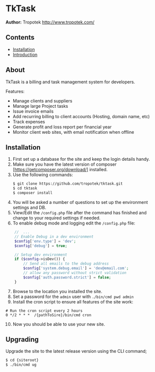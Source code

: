 # TkTask

__Author:__ Tropotek <http://www.tropotek.com/>

## Contents

- [Installation](#installation)
- [Introduction](#introduction)

## About
TkTask is a billing and task management system for developers. 

Features:
- Manage clients and suppliers
- Manage large Project tasks
- Issue invoice emails
- Add recurring billing to client accounts (Hosting, domain name, etc)
- Track expenses
- Generate profit and loss report per financial year
- Monitor client web sites, with email notification when offline

## Installation

1. First set up a database for the site and keep the login details handy.
2. Make sure you have the latest version of composer [https://getcomposer.org/download/] installed.
3. Use the following commands:
    ```bash
    $ git clone https://github.com/tropotek/tktask.git
    $ cd tktask
    $ composer install
    ````
4. You will be asked a number of questions to set up the environment settings and DB.
5. View/Edit the `/config.php` file after the command has finished and change to your required settings if needed.
6. To enable debug mode and logging edit the `/config.php` file:
```php
    //  ...
    // Enable Debug in a dev environment
    $config['env.type'] = 'dev';
    $config['debug'] = true;

    // Setup dev environment
    if ($config->isDev()) {
        // Send all emails to the debug address
        $config['system.debug.email'] = 'dev@email.com';
        // allow any password without strict validation
        $config['auth.password.strict'] = false;
    }
```
7. Browse to the location you installed the site.
8. Set a password for the `admin` user with `./bin/cmd pwd admin`
9. Install the cron script to ensure all features of the site work:
```
# Run the cron script every 2 hours
0 */2 * * *  /{pathToSire}/bin/cmd cron
```
10. Now you should be able to use your new site.


## Upgrading

Upgrade the site to the latest release version using the CLI command;
```bash
$ cd {siteroot}
$ ./bin/cmd ug
```





